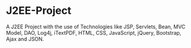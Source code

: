# J2EE-Project
A J2EE Project with the use of Technologies like JSP, Servlets, Bean, MVC Model, DAO, Log4j, iTextPDF, HTML, CSS, JavaScript, jQuery, Bootstrap, Ajax and JSON.
